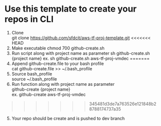 # Use this template to create your repos in CLI

1. Clone \
   git clone https://github.com/sfdcit/aws-tf-proj-template.git
<<<<<<< HEAD
2. Make executable
   chmod 700 github-create.sh
4. Run script along with project name as parameter
   sh github-create.sh {project name}
   ex. sh github-create.sh aws-tf-proj-vmdec
=======
2. Append github-create.file to your bash profile \
   cat github-create.file >> ~/.bash_profile
3. Source bash_profile \
   source ~/.bash_profile
4. Run function along with project name as parameter \
   github-create {project name} \
   ex. github-create aws-tf-proj-vmdec
>>>>>>> 345481d3de7a763526e121848b28788174737a35
5. Your repo should be create and is pushed to dev branch
   
